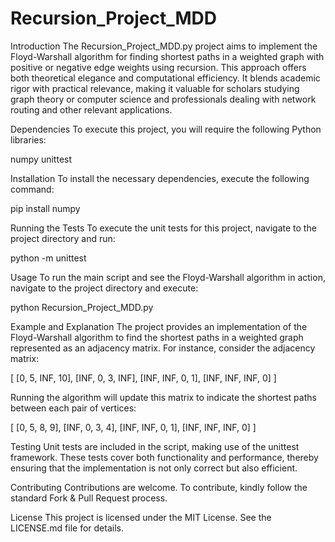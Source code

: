 # Recursion_Project_MDD

Introduction
The Recursion_Project_MDD.py project aims to implement the Floyd-Warshall algorithm for finding shortest paths in a weighted graph with positive or negative edge weights using recursion. This approach offers both theoretical elegance and computational efficiency. It blends academic rigor with practical relevance, making it valuable for scholars studying graph theory or computer science and professionals dealing with network routing and other relevant applications.

Dependencies
To execute this project, you will require the following Python libraries:

numpy
unittest

Installation
To install the necessary dependencies, execute the following command:

pip install numpy

Running the Tests
To execute the unit tests for this project, navigate to the project directory and run:

python -m unittest

Usage
To run the main script and see the Floyd-Warshall algorithm in action, navigate to the project directory and execute:

python Recursion_Project_MDD.py

Example and Explanation
The project provides an implementation of the Floyd-Warshall algorithm to find the shortest paths in a weighted graph represented as an adjacency matrix. For instance, consider the adjacency matrix:

[
    [0, 5, INF, 10],
    [INF, 0, 3, INF],
    [INF, INF, 0, 1],
    [INF, INF, INF, 0]
]

Running the algorithm will update this matrix to indicate the shortest paths between each pair of vertices:

[
    [0, 5, 8, 9],
    [INF, 0, 3, 4],
    [INF, INF, 0, 1],
    [INF, INF, INF, 0]
]

Testing
Unit tests are included in the script, making use of the unittest framework. These tests cover both functionality and performance, thereby ensuring that the implementation is not only correct but also efficient.

Contributing
Contributions are welcome. To contribute, kindly follow the standard Fork & Pull Request process.

License
This project is licensed under the MIT License. See the LICENSE.md file for details.